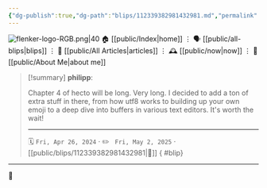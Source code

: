 ```yaml
---
{"dg-publish":true,"dg-path":"blips/112339382981432981.md","permalink":"/blips/112339382981432981/","title":"philipp on mastodon @ 2024-04-26","created":"2024-04-26T20:22:28","updated":"2025-05-02T08:50:44"}
---
```



<div class="transclusion internal-embed is-loaded"><div class="markdown-embed">




![flenker-logo-RGB.png|40](/img/user/attachments/flenker-logo-RGB.png)
🏠 [[public/Index\|home]]  ⋮ 🗣️ [[public/all-blips\|blips]] ⋮  📝 [[public/All Articles\|articles]]  ⋮ 🕰️ [[public/now\|now]] ⋮ 🪪 [[public/About Me\|about me]]


</div></div>


> [!summary] **philipp**:
>
> Chapter 4 of hecto will be long. Very long. I decided to add a ton of extra stuff in there, from how utf8 works to building up your own emoji to a deep dive into buffers in various text editors. It's worth the wait!
> - - -
>
> 🗓️ <code>Fri, Apr 26, 2024</code>  · ✏️ <code> Fri, May 2, 2025</code>  · [[public/blips/112339382981432981\|🔗]]
{ #blip}


- - -

 👾

